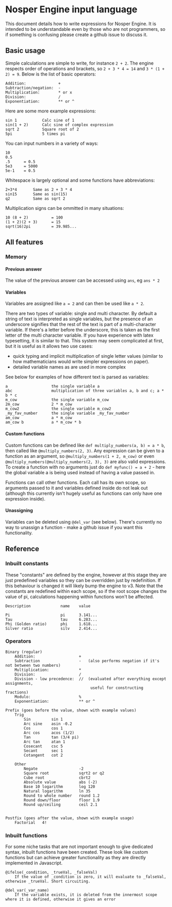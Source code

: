 # Nosper Engine input language

This document details how to write expressions for Nosper Engine. It is intended to be understandable even by those who are not programmers, so if something is confusing please create a github issue to discuss it.

## Basic usage

Simple calculations are simple to write, for instance `2 + 2`. The engine respects order of operations and brackets, so `2 + 3 * 4 = 14` and `3 * (1 + 2) = 9`. Below is the list of basic operators: 
```
Addition:              +
Subtraction/negation:  -
Multiplication:        * or x
Division:              /
Exponentiation:        ** or ^
```

Here are some more example expressions:
```
sin 1           Calc sine of 1
sin(1 + 2)      Calc sine of complex expression
sqrt 2          Square root of 2
5pi             5 times pi
```

You can input numbers in a variety of ways:
```
10
0.5
.5      = 0.5
5e3     = 5000
5e-1    = 0.5
```

Whitespace is largely optional and some functions have abbreviations:
```
2+3*4       Same as 2 + 3 * 4
sin15       Same as sin(15)
q2          Same as sqrt 2
```

Multiplication signs can be ommitted in many situations:
```
10 (8 + 2)          = 100
(1 + 2)(2 + 3)      = 15
sqrt(16)2pi         = 39.985...
```

## All features

### Memory

#### Previous answer

The value of the previous answer can be accessed using `ans`, eg `ans * 2`

#### Variables

Variables are assigned like `a = 2` and can then be used like `a * 2`.

There are two types of variable: single and multi character. By default a string of text is interpreted as single variables, but the presence of an underscore signifies that the rest of the text is part of a multi-character variable. If there's a letter before the underscore, this is taken as the first letter of the multi character variable. If you have experience with latex typesetting, it is similar to that. This system may seem complicated at first, but it is useful as it allows two use cases:
- quick typing and implicit multiplication of single letter values (similar to how mathematicians would write simpler expressions on paper).
- detailed variable names as are used in more complex 

See below for examples of how different text is parsed as variables:
```
a                   the single variable a
abc                 multiplication of three variables a, b and c; a * b * c
m_cow               the single variable m_cow
2m_cow              2 * m_cow
m_cow2              the single variable m_cow2
_my_fav_number      the single variable _my_fav_number
am_cow              a * m_cow
am_cow b            a * m_cow * b
```

#### Custom functions

Custom functions can be defined like `def multiply_numbers(a, b) = a * b`, then called like `@multiply_numbers(2, 3)`. Any expression can be given to a function as an argument, so `@multiply_numbers(1 + 2, m_cow)` or even `@multiply_numbers(@multiply_numbers(2, 3), 3)` are also valid expressions. To create a function with no arguments just do `def myfunc() = a + 2` - here the global variable a is being used instead of having a value passed in.

Functions can call other functions. Each call has its own scope, so arguments passed to it and variables defined inside do not leak out (although this currently isn't hugely useful as functions can only have one expression inside). 

#### Unassigning

Variables can be deleted using `@del_var` (see below). There's currently no way to unassign a function - make a github issue if you want this functionality.

## Reference

### Inbuilt constants

These "constants" are defined by the engine, however at this stage they are just predefined variables so they can be overridden just by redefinition. If this behaviour is changed it will likely bump the engine to v3. Note that the constants are redefined within each scope, so if the root scope changes the value of pi, calculations happening within functions won't be affected.
```
Description             name    value

Pi                      pi      3.141...
Tau                     tau     6.283...
Phi (Golden ratio)      phi     1.618...
Silver ratio            silv    2.414...
```

### Operators

```
Binary (regular)
    Addition:                   +
    Subtraction                 -   (also performs negation if it's not between two numbers)
    Multiplication:             *
    Division:                   /
    Division - low precedence:  //  (evaluated after everything except assignments,
                                     useful for constructing fractions)
    Modulo:                     %
    Exponentiation:             ** or ^

Prefix (goes before the value, shown with example values)
    Trig
        Sin         sin 1
        Arc sine    asin -0.2
        Cos         cos 1
        Arc cos     acos (1/2)
        Tan         tan (3/4 pi)
        Arc tan     atan 1
        Cosecant    csc 5
        Secant      sec 1
        Cotangent   cot 2

    Other
        Negate                  -2
        Square root             sqrt2 or q2
        Cube root               cbrt2
        Absolute value          abs (-2)
        Base 10 logarithm       log 120
        Natural logarithm       ln 35
        Round to whole number   round 1.2
        Round down/floor        floor 1.9
        Round up/ceiling        ceil 2.1


Postfix (goes after the value, shown with example usage)
    Factorial   4!
```

### Inbuilt functions

For some niche tasks that are not important enough to give dedicated syntax, inbuilt functions have been created. These look like custom functions but can achieve greater functionality as they are directly implemented in Javascript.

```
@ifelse(_condition, _trueVal, _falseVal)
    If the value of _condition is zero, it will evaluate to _falseVal, otherwise _trueVal. Short circuiting.

@del_var(_var_name)
    If the variable exists, it is deleted from the innermost scope where it is defined, otherwise it gives an error
```